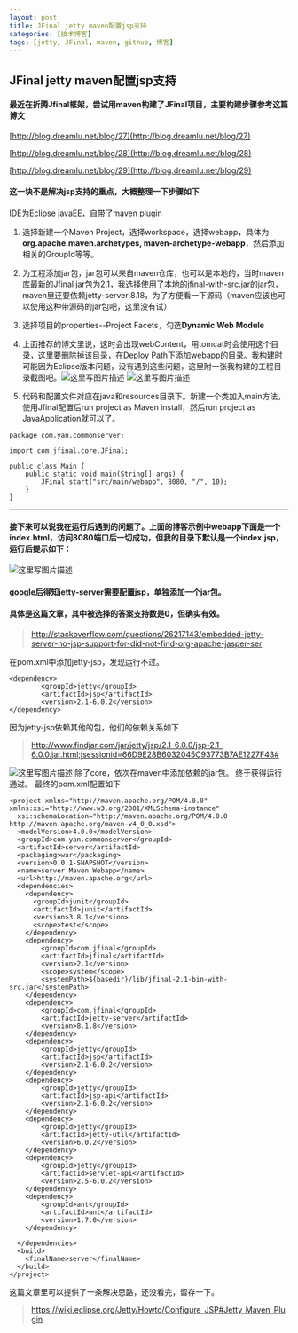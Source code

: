 ```yaml
---
layout: post
title: JFinal jetty maven配置jsp支持
categories: [技术博客]
tags: [jetty, JFinal, maven, github, 博客]
---
```


## JFinal jetty maven配置jsp支持
#### 最近在折腾Jfinal框架，尝试用maven构建了JFinal项目，主要构建步骤参考这篇博文
[http://blog.dreamlu.net/blog/27](http://blog.dreamlu.net/blog/27)

[http://blog.dreamlu.net/blog/28](http://blog.dreamlu.net/blog/28)

[http://blog.dreamlu.net/blog/29](http://blog.dreamlu.net/blog/29)

#### 这一块不是解决jsp支持的重点，大概整理一下步骤如下
IDE为Eclipse javaEE，自带了maven plugin

 1. 选择新建一个Maven Project，选择workspace，选择webapp，具体为**org.apache.maven.archetypes, maven-archetype-webapp**，然后添加相关的GroupId等等。
 2. 为工程添加jar包，jar包可以来自maven仓库，也可以是本地的，当时maven库最新的Jfinal jar包为2.1，我选择使用了本地的jfinal-with-src.jar的jar包，maven里还要依赖jetty-server:8.18，为了方便看一下源码（maven应该也可以使用这种带源码的jar包吧，这里没有试）
 3. 选择项目的properties--Project Facets，勾选**Dynamic Web Module**
 4. 上面推荐的博文里说，这时会出现webContent，用tomcat时会使用这个目录，这里要删除掉该目录，在Deploy Path下添加webapp的目录。我构建时可能因为Eclipse版本问题，没有遇到这些问题，这里附一张我构建的工程目录截图吧。![这里写图片描述](http://img.blog.csdn.net/20160115132921100)
 ![这里写图片描述](http://img.blog.csdn.net/20160115132949632)
 
 5. 代码和配置文件对应在java和resources目录下。新建一个类加入main方法，使用Jfinal配置后run project as Maven install，然后run project as JavaApplication就可以了。
 

```
package com.yan.commonserver;

import com.jfinal.core.JFinal;

public class Main {
	public static void main(String[] args) {
		JFinal.start("src/main/webapp", 8080, "/", 10);
	}
}

```


----------
#### 接下来可以说我在运行后遇到的问题了。上面的博客示例中webapp下面是一个index.html，访问8080端口后一切成功，但我的目录下默认是一个index.jsp，运行后提示如下：

![这里写图片描述](http://img.blog.csdn.net/20160115133722550)
#### google后得知jetty-server需要配置jsp，单独添加一个jar包。
#### 具体是这篇文章，其中被选择的答案支持数是0，但确实有效。
> http://stackoverflow.com/questions/26217143/embedded-jetty-server-no-jsp-support-for-did-not-find-org-apache-jasper-ser

在pom.xml中添加jetty-jsp，发现运行不过。

```
<dependency>
    	<groupId>jetty</groupId>
    	<artifactId>jsp</artifactId>
    	<version>2.1-6.0.2</version>
</dependency>
```
因为jetty-jsp依赖其他的包，他们的依赖关系如下

> http://www.findjar.com/jar/jetty/jsp/2.1-6.0.0/jsp-2.1-6.0.0.jar.html;jsessionid=66D9E28B6032045C93773B7AE1227F43#

![这里写图片描述](http://img.blog.csdn.net/20160115134256544)
除了core，依次在maven中添加依赖的jar包。
终于获得运行通过。
最终的pom.xml配置如下

```
<project xmlns="http://maven.apache.org/POM/4.0.0" xmlns:xsi="http://www.w3.org/2001/XMLSchema-instance"
  xsi:schemaLocation="http://maven.apache.org/POM/4.0.0 http://maven.apache.org/maven-v4_0_0.xsd">
  <modelVersion>4.0.0</modelVersion>
  <groupId>com.yan.commonserver</groupId>
  <artifactId>server</artifactId>
  <packaging>war</packaging>
  <version>0.0.1-SNAPSHOT</version>
  <name>server Maven Webapp</name>
  <url>http://maven.apache.org</url>
  <dependencies>
    <dependency>
      <groupId>junit</groupId>
      <artifactId>junit</artifactId>
      <version>3.8.1</version>
      <scope>test</scope>
    </dependency>
    <dependency>
    	<groupId>com.jfinal</groupId>
    	<artifactId>jfinal</artifactId>
    	<version>2.1</version>
    	<scope>system</scope>
    	<systemPath>${basedir}/lib/jfinal-2.1-bin-with-src.jar</systemPath>
    </dependency>
    <dependency>
    	<groupId>com.jfinal</groupId>
    	<artifactId>jetty-server</artifactId>
    	<version>8.1.8</version>
    </dependency>
    <dependency>
    	<groupId>jetty</groupId>
    	<artifactId>jsp</artifactId>
    	<version>2.1-6.0.2</version>
    </dependency>
    <dependency>
    	<groupId>jetty</groupId>
    	<artifactId>jsp-api</artifactId>
    	<version>2.1-6.0.2</version>
    </dependency>
    <dependency>
    	<groupId>jetty</groupId>
    	<artifactId>jetty-util</artifactId>
    	<version>6.0.2</version>
    </dependency>
    <dependency>
    	<groupId>jetty</groupId>
    	<artifactId>servlet-api</artifactId>
    	<version>2.5-6.0.2</version>
    </dependency>
    <dependency>
    	<groupId>ant</groupId>
    	<artifactId>ant</artifactId>
    	<version>1.7.0</version>
    </dependency>
    
  </dependencies>
  <build>
    <finalName>server</finalName>
  </build>
</project>

```
这篇文章里可以提供了一条解决思路，还没看完，留存一下。

> https://wiki.eclipse.org/Jetty/Howto/Configure_JSP#Jetty_Maven_Plugin
